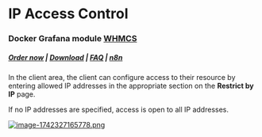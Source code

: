 # IP Access Control

### Docker Grafana module **[WHMCS](https://puqcloud.com/link.php?id=77)** 

#####  [Order now](https://puqcloud.com/whmcs-module-docker-grafana.php) | [Download](https://download.puqcloud.com/WHMCS/servers/PUQ_WHMCS-Docker-Grafana/) | [FAQ](https://faq.puqcloud.com/) | [n8n](https://puqcloud.com/link.php?id=117)

In the client area, the client can configure access to their resource by entering allowed IP addresses in the appropriate section on the **Restrict by IP** page.

If no IP addresses are specified, access is open to all IP addresses.

[![image-1742327165778.png](https://doc.puq.info/uploads/images/gallery/2025-03/scaled-1680-/image-1742327165778.png)](https://doc.puq.info/uploads/images/gallery/2025-03/image-1742327165778.png)